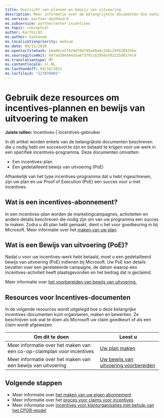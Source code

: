 ```yaml
---
title: Overzicht van plannen en bewijs van uitvoering
description: Meer informatie over de belangrijkste documenten die nodig zijn voor incentives, waaronder een co-opclaimplan voor incentives en een gedetailleerd bewijs van uitvoering (PoE).
ms.service: partner-dashboard
ms.subservice: partnercenter-incentives
ms.topic: conceptual
author: Karthic83
ms.author: kashanum
ms.localizationpriority: medium
ms.date: 09/11/2020
ms.openlocfilehash: bda06ce5f929d784f95ed9a9c248c29f6209356e
ms.sourcegitcommit: 847ad384d44a5a673791cb2950af02225d8174c9
ms.translationtype: MT
ms.contentlocale: nl-NL
ms.lasthandoff: 09/16/2021
ms.locfileid: "127876965"
---
```

# <a name="use-these-resources-to-help-you-create-incentives-plans-and-proofs-of-execution"></a>Gebruik deze resources om incentives-plannen en bewijs van uitvoering te maken

**Juiste rollen:** Incentives-| Incentives-gebruiker

In dit artikel worden enkele van de belangrijkste documenten beschreven die u nodig hebt om succesvol te zijn en betaald te krijgen voor uw werk in een specifiek incentives-programma. Deze documenten omvatten:

- Een incentives-plan
- Een gedetailleerd bewijs van uitvoering (PoE)

Afhankelijk van het type incentives-programma dat u hebt ingeschreven, zijn uw plan en uw Proof of Execution (PoE) een succes voor u met incentives.

## <a name="what-is-an-incentives-plan"></a>Wat is een incentives-abonnement?

In een incentives-plan worden de marketingcampagnes, activiteiten en andere details beschreven die nodig zijn om van uw programma een succes te maken. Zodra u dit plan hebt gemaakt, dient u het voor goedkeuring in bij Microsoft. Meer informatie over het [maken van uw plan](incentives-create-your-plan.md).

## <a name="what-is-a-proof-of-execution-poe"></a>Wat is een Bewijs van uitvoering (PoE)?

Nadat u voor uw incentives-werk hebt betaald, moet u een gedetailleerd bewijs van uitvoering (PoE) indienen bij Microsoft. Uw PoE kan details bevatten over een gerelateerde campagne, de datum waarop een incentives-activiteit heeft plaatsgevonden en het bedrag dat is geclaimd. 

Meer informatie over [het voorbereiden van bewijs van uitvoering.](incentives-prepare-your-proof-of-execution.md)

## <a name="incentives-document-resources"></a>Resources voor Incentives-documenten

In de volgende resources wordt uitgelegd hoe u deze belangrijke incentives-documenten kunt organiseren, maken en bewerken. Ze beschrijven ook wat te doen als Microsoft uw claim goedkeurt of als een claim wordt afgewezen.

|  **Om dit te doen**  |  **Leest u**  |
|--------------|-----------|
| Meer informatie over het maken van een co-op-claimplan voor incentives | [Uw plan maken](incentives-create-your-plan.md)  |
Meer informatie over het maken van een bewijs van uitvoering | [Uw bewijs van uitvoering voorbereiden](incentives-prepare-your-proof-of-execution.md)  |

## <a name="next-steps"></a>Volgende stappen

- Meer informatie over [het maken van uw eigen abonnement](incentives-create-your-plan.md)
- Meer informatie over het [proces voor claims voor incentives](claims-overview.md)
- Meer informatie over [incentives voor klantorganisaties met behulp van het CPOR-model](submit-osa-claim.md)
